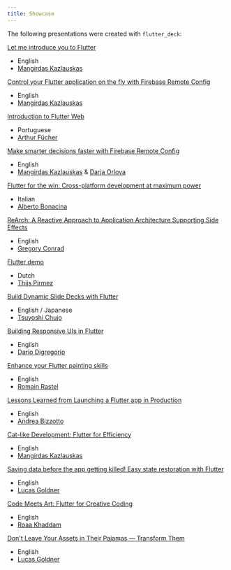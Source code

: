 ```yaml
---
title: Showcase
---
```


The following presentations were created with `flutter_deck`:

[Let me introduce you to Flutter](https://github.com/mkobuolys/introduction-to-flutter)

- English
- [Mangirdas Kazlauskas][mangirdas_kazlauskas_link]

[Control your Flutter application on the fly with Firebase Remote Config](https://github.com/mkobuolys/firebase-remote-config-talk)

- English
- [Mangirdas Kazlauskas][mangirdas_kazlauskas_link]

[Introduction to Flutter Web](https://github.com/afucher/flutter_web_101)

- Portuguese
- [Arthur Fücher](https://x.com/Thur)

[Make smarter decisions faster with Firebase Remote Config](https://github.com/mkobuolys/f3-firebase-remote-config-talk)

- English
- [Mangirdas Kazlauskas][mangirdas_kazlauskas_link] & [Darja Orlova](https://x.com/dariadroid)

[Flutter for the win: Cross-platform development at maximum power](https://github.com/polilluminato/linuxday-2023-presentation)

- Italian
- [Alberto Bonacina](https://x.com/polilluminato)

[ReArch: A Reactive Approach to Application Architecture Supporting Side Effects](https://github.com/GregoryConrad/rearch-dart/tree/main/examples/presentation)

- English
- [Gregory Conrad](https://github.com/GregoryConrad)

[Flutter demo](https://github.com/thpir/flutter-presentation)

- Dutch
- [Thijs Pirmez](https://www.linkedin.com/in/thijs-pirmez-973327230/)

[Build Dynamic Slide Decks with Flutter](https://github.com/chooyan-eng/slide_decks_with_flutter)

- English / Japanese
- [Tsuyoshi Chujo](https://x.com/tsuyoshi_chujo)

[Building Responsive UIs in Flutter](https://dario-digregorio.github.io/flutter_responsive)

- English
- [Dario Digregorio](https://x.com/DigregorioDario)

[Enhance your Flutter painting skills](https://github.com/letsar/fluttercon_2024)

- English
- [Romain Rastel](https://x.com/lets4r)

[Lessons Learned from Launching a Flutter app in Production](https://bizz84.github.io/fluttercon24_slides_web)

- English
- [Andrea Bizzotto](https://x.com/biz84)

[Cat-like Development: Flutter for Efficiency](https://github.com/mkobuolys/ldd)

- English
- [Mangirdas Kazlauskas][mangirdas_kazlauskas_link]

[Saving data before the app getting killed! Easy state restoration with Flutter](https://state-restoration-presentation.vercel.app/#/speaker)

- English
- [Lucas Goldner](https://x.com/LucasGoldner)

[Code Meets Art: Flutter for Creative Coding](https://github.com/Roaa94/flutter-meets-art)

- English
- [Roaa Khaddam](https://x.com/roaakdm)

[Don't Leave Your Assets in Their Pajamas — Transform Them](https://assets-transform-presentation.vercel.app/#/)

- English
- [Lucas Goldner](https://x.com/LucasGoldner)

[mangirdas_kazlauskas_link]: https://x.com/mkobuolys
